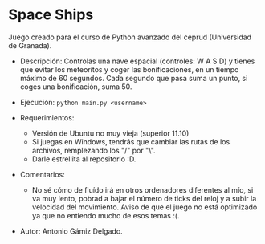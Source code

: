 # Space Ships

Juego creado para el curso de Python avanzado del ceprud (Universidad de Granada).

* Descripción: Controlas una nave espacial (controles: W A S D) y tienes que evitar los meteoritos y coger las bonificaciones, en un tiempo máximo de 60 segundos. Cada segundo que pasa suma un punto, si coges una bonificación, suma 50.

* Ejecución: `python main.py <username>`

* Requerimientos: 
    * Versión de Ubuntu no muy vieja (superior 11.10)
    * Si juegas en Windows, tendrás que cambiar las rutas de los archivos, remplezando los "/" por "\\\".
    * Darle estrellita al repositorio :D.

* Comentarios: 
    * No sé cómo de fluído irá en otros ordenadores diferentes al mío, si va muy lento, pobrad a bajar el número de ticks del reloj y a subir la velocidad del movimiento. Aviso de que el juego no está optimizado ya que no entiendo mucho de esos temas :(.

* Autor: Antonio Gámiz Delgado.
